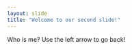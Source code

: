 ```yaml
---
layout: slide
title: "Welcome to our second slide!"
---
```

Who is me?
Use the left arrow to go back!
